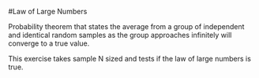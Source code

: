 #Law of Large Numbers

Probability theorem that states the average from a group of independent and identical random samples as the group approaches infinitely will converge to a true value.

This exercise takes sample N sized and tests if the law of large numbers is true.
